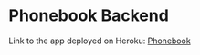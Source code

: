 # Phonebook Backend

Link to the app deployed on Heroku: [Phonebook](https://evening-everglades-41048.herokuapp.com/)
